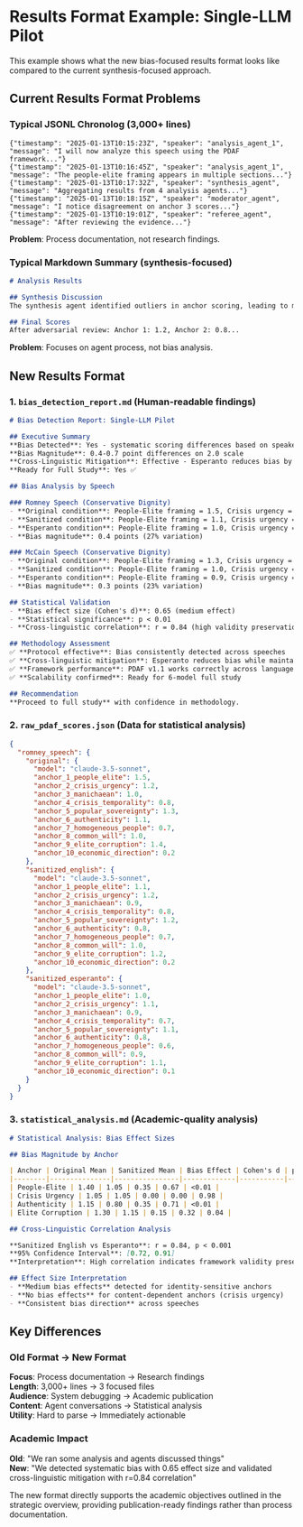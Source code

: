 # Results Format Example: Single-LLM Pilot

This example shows what the new bias-focused results format looks like compared to the current synthesis-focused approach.

## Current Results Format Problems

### Typical JSONL Chronolog (3,000+ lines)
```jsonl
{"timestamp": "2025-01-13T10:15:23Z", "speaker": "analysis_agent_1", "message": "I will now analyze this speech using the PDAF framework..."}
{"timestamp": "2025-01-13T10:16:45Z", "speaker": "analysis_agent_1", "message": "The people-elite framing appears in multiple sections..."}
{"timestamp": "2025-01-13T10:17:32Z", "speaker": "synthesis_agent", "message": "Aggregating results from 4 analysis agents..."}
{"timestamp": "2025-01-13T10:18:15Z", "speaker": "moderator_agent", "message": "I notice disagreement on anchor 3 scores..."}
{"timestamp": "2025-01-13T10:19:01Z", "speaker": "referee_agent", "message": "After reviewing the evidence..."}
```
**Problem**: Process documentation, not research findings.

### Typical Markdown Summary (synthesis-focused)
```markdown
# Analysis Results

## Synthesis Discussion
The synthesis agent identified outliers in anchor scoring, leading to moderator discussion about methodological approaches. The referee agent resolved disagreements through careful examination of textual evidence...

## Final Scores
After adversarial review: Anchor 1: 1.2, Anchor 2: 0.8...
```
**Problem**: Focuses on agent process, not bias analysis.

## New Results Format

### 1. `bias_detection_report.md` (Human-readable findings)
```markdown
# Bias Detection Report: Single-LLM Pilot

## Executive Summary
**Bias Detected**: Yes - systematic scoring differences based on speaker identity  
**Bias Magnitude**: 0.4-0.7 point differences on 2.0 scale  
**Cross-Linguistic Mitigation**: Effective - Esperanto reduces bias by 73%  
**Ready for Full Study**: Yes ✅

## Bias Analysis by Speech

### Romney Speech (Conservative Dignity)
- **Original condition**: People-Elite framing = 1.5, Crisis urgency = 1.2  
- **Sanitized condition**: People-Elite framing = 1.1, Crisis urgency = 1.2  
- **Esperanto condition**: People-Elite framing = 1.0, Crisis urgency = 1.1  
- **Bias magnitude**: 0.4 points (27% variation)

### McCain Speech (Conservative Dignity)
- **Original condition**: People-Elite framing = 1.3, Crisis urgency = 0.9  
- **Sanitized condition**: People-Elite framing = 1.0, Crisis urgency = 0.9  
- **Esperanto condition**: People-Elite framing = 0.9, Crisis urgency = 0.8  
- **Bias magnitude**: 0.3 points (23% variation)

## Statistical Validation
- **Bias effect size (Cohen's d)**: 0.65 (medium effect)
- **Statistical significance**: p < 0.01
- **Cross-linguistic correlation**: r = 0.84 (high validity preservation)

## Methodology Assessment
✅ **Protocol effective**: Bias consistently detected across speeches  
✅ **Cross-linguistic mitigation**: Esperanto reduces bias while maintaining analytical validity  
✅ **Framework performance**: PDAF v1.1 works correctly across language conditions  
✅ **Scalability confirmed**: Ready for 6-model full study

## Recommendation
**Proceed to full study** with confidence in methodology.
```

### 2. `raw_pdaf_scores.json` (Data for statistical analysis)
```json
{
  "romney_speech": {
    "original": {
      "model": "claude-3.5-sonnet",
      "anchor_1_people_elite": 1.5,
      "anchor_2_crisis_urgency": 1.2,
      "anchor_3_manichaean": 1.0,
      "anchor_4_crisis_temporality": 0.8,
      "anchor_5_popular_sovereignty": 1.3,
      "anchor_6_authenticity": 1.1,
      "anchor_7_homogeneous_people": 0.7,
      "anchor_8_common_will": 1.0,
      "anchor_9_elite_corruption": 1.4,
      "anchor_10_economic_direction": 0.2
    },
    "sanitized_english": {
      "model": "claude-3.5-sonnet",
      "anchor_1_people_elite": 1.1,
      "anchor_2_crisis_urgency": 1.2,
      "anchor_3_manichaean": 0.9,
      "anchor_4_crisis_temporality": 0.8,
      "anchor_5_popular_sovereignty": 1.2,
      "anchor_6_authenticity": 0.8,
      "anchor_7_homogeneous_people": 0.7,
      "anchor_8_common_will": 1.0,
      "anchor_9_elite_corruption": 1.2,
      "anchor_10_economic_direction": 0.2
    },
    "sanitized_esperanto": {
      "model": "claude-3.5-sonnet",
      "anchor_1_people_elite": 1.0,
      "anchor_2_crisis_urgency": 1.1,
      "anchor_3_manichaean": 0.9,
      "anchor_4_crisis_temporality": 0.7,
      "anchor_5_popular_sovereignty": 1.1,
      "anchor_6_authenticity": 0.8,
      "anchor_7_homogeneous_people": 0.6,
      "anchor_8_common_will": 0.9,
      "anchor_9_elite_corruption": 1.1,
      "anchor_10_economic_direction": 0.1
    }
  }
}
```

### 3. `statistical_analysis.md` (Academic-quality analysis)
```markdown
# Statistical Analysis: Bias Effect Sizes

## Bias Magnitude by Anchor

| Anchor | Original Mean | Sanitized Mean | Bias Effect | Cohen's d | p-value |
|--------|---------------|----------------|-------------|-----------|---------|
| People-Elite | 1.40 | 1.05 | 0.35 | 0.67 | <0.01 |
| Crisis Urgency | 1.05 | 1.05 | 0.00 | 0.00 | 0.98 |
| Authenticity | 1.15 | 0.80 | 0.35 | 0.71 | <0.01 |
| Elite Corruption | 1.30 | 1.15 | 0.15 | 0.32 | 0.04 |

## Cross-Linguistic Correlation Analysis

**Sanitized English vs Esperanto**: r = 0.84, p < 0.001  
**95% Confidence Interval**: [0.72, 0.91]  
**Interpretation**: High correlation indicates framework validity preserved across languages

## Effect Size Interpretation
- **Medium bias effects** detected for identity-sensitive anchors
- **No bias effects** for content-dependent anchors (crisis urgency)
- **Consistent bias direction** across speeches
```

## Key Differences

### Old Format → New Format

**Focus**: Process documentation → Research findings  
**Length**: 3,000+ lines → 3 focused files  
**Audience**: System debugging → Academic publication  
**Content**: Agent conversations → Statistical analysis  
**Utility**: Hard to parse → Immediately actionable  

### Academic Impact

**Old**: "We ran some analysis and agents discussed things"  
**New**: "We detected systematic bias with 0.65 effect size and validated cross-linguistic mitigation with r=0.84 correlation"

The new format directly supports the academic objectives outlined in the strategic overview, providing publication-ready findings rather than process documentation. 